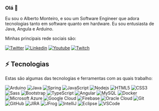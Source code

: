 ### Olá 👋

Eu sou o Alberto Monteiro, e sou um Software Engineer que adora tecnologias tanto em software quanto em hardware. Eu sou entusiasta de Java, Angula e Arduino.

Minhas principais rede sociais são:

[![Twitter](https://img.shields.io/badge/-twitter-FCFCFC?style=flat-square&logo=twitter)](https://twitter.com/albertodfk)
[![Linkedin](https://img.shields.io/badge/-Linkedin-blue?style=flat-square&logo=Linkedin&logoColor=white&link=https://www.linkedin.com/in/alberto-costa-monteiro/)](https://www.linkedin.com/in/alberto-costa-monteiro/)
[![Youtube](https://img.shields.io/badge/-Youtube-red?style=flat-square&logo=Youtube&logoColor=white&link=https://www.youtube.com/channel/UCsJIZMZr8euYQaF7eeqXJfA)](https://www.youtube.com/channel/UCsJIZMZr8euYQaF7eeqXJfA)
[![Twitch](https://img.shields.io/badge/-Twitch-blueviolet?style=flat-square&logo=Twitch&logoColor=white&link=https://www.twitch.tv/rocksbr)](https://www.twitch.tv/rocksbr)

## ⚡ Tecnologias

Estas são algumas das tecnologias e ferramentas com as quais trabalho:

![Arduino](https://img.shields.io/badge/-Arduino-008184?style=flat-square&logo=Arduino)
![Java](https://img.shields.io/badge/-Java-007396?style=flat-square&logo=java)
![Spring](https://img.shields.io/badge/-Spring-6DB33F?style=flat-square&logo=spring&logoColor=white)
![JavaScript](https://img.shields.io/badge/-JavaScript-black?style=flat-square&logo=javascript)
![Nodejs](https://img.shields.io/badge/-Nodejs-339933?style=flat-square&logo=Node.js&logoColor=white)
![HTML5](https://img.shields.io/badge/-HTML5-E34F26?style=flat-square&logo=html5&logoColor=white)
![CSS3](https://img.shields.io/badge/-CSS3-1572B6?style=flat-square&logo=css3)
![Sass](https://img.shields.io/badge/-Sass-CC6699?style=flat-square&logo=sass&logoColor=white)
![Bootstrap](https://img.shields.io/badge/-Bootstrap-563D7C?style=flat-square&logo=bootstrap)
![TypeScript](https://img.shields.io/badge/-TypeScript-007ACC?style=flat-square&logo=typescript)
![Angular](https://img.shields.io/badge/-Angular-DD0031?style=flat-square&logo=angular)
![MySQL](https://img.shields.io/badge/-MySQL-4479A1?style=flat-square&logo=mysql&logoColor=white)
![Docker](https://img.shields.io/badge/-Docker-2496ED?style=flat-square&logo=docker&logoColor=white)
![Microsoft Azure](https://img.shields.io/badge/Microsoft%20Azure-0089D6?style=flat-square&logo=microsoft-azure&logoColor=white)
![Google Cloud](https://img.shields.io/badge/Google%20Cloud-4285F4?style=flat-square&logo=google-cloud&logoColor=white)
![Firebase](https://img.shields.io/badge/Firebase-FFCA28?style=flat-square&logo=firebase&logoColor=white)
![Oracle Cloud](https://img.shields.io/badge/Oracle%20Cloud-F80000?style=flat-square&logo=oracle&logoColor=white)
![Git](https://img.shields.io/badge/-Git-black?style=flat-square&logo=git)
![GitHub](https://img.shields.io/badge/-GitHub-181717?style=flat-square&logo=github)
![JIRA](https://img.shields.io/badge/-JIRA-0052CC?style=flat-square&logo=jira)
![JFrog](https://img.shields.io/badge/-JFrog-41BF47?style=flat-square&logo=jfrog&logoColor=white)
![IntelliJ](https://img.shields.io/badge/-IntelliJ%20IDEA-black?style=flat-square&logo=intellij-idea&logoColor=white)
![Eclipse](https://img.shields.io/badge/-Eclipse-2C2255?style=flat-square&logo=eclipse&logoColor=white)
![VSCode](https://img.shields.io/badge/-VSCode-007ACC?style=flat-square&logo=visual-studio-code&logoColor=white)
